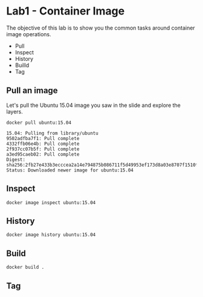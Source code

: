 # Lab1 - Container Image
The objective of this lab is to show you the common tasks around container image operations.

* Pull
* Inspect
* History
* Builld
* Tag

## Pull an image
Let's pull the Ubuntu 15.04 image you saw in the slide and explore the layers.
```shell
docker pull ubuntu:15.04
```
```shell
15.04: Pulling from library/ubuntu
9502adfba7f1: Pull complete
4332ffb06e4b: Pull complete
2f937cc07b5f: Pull complete
a3ed95caeb02: Pull complete
Digest: sha256:2fb27e433b3ecccea2a14e794875b086711f5d49953ef173d8a03e8707f1510f
Status: Downloaded newer image for ubuntu:15.04
```

## Inspect

```shell
docker image inspect ubuntu:15.04
```

## History

```shell
docker image history ubuntu:15.04
```

## Build

```shell
docker build .
```

## Tag